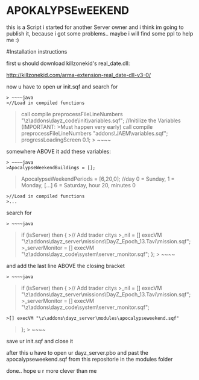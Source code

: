 APOKALYPSEwEEKEND
=================


this is a Script i started for another Server owner and i think im going to publish it, because i got some problems.. maybe i will find some ppl to help me :)


#Installation instructions

first u should download killzonekid's real_date.dll:

http://killzonekid.com/arma-extension-real_date-dll-v3-0/

now u have to open ur init.sqf and search for

	> ~~~~java
	>//Load in compiled functions
  >call compile preprocessFileLineNumbers "\z\addons\dayz_code\init\variables.sqf";				//Initilize the Variables (IMPORTANT:   >Must happen very early)
  >call compile preprocessFileLineNumbers "addons\JAEM\variables.sqf";
  >progressLoadingScreen 0.1;
	> ~~~~

somewhere ABOVE it add these variables:

	> ~~~~java
	>ApocalypseWeekendBuildings = [];
  >ApocalypseWeekendPeriods = [6,20,0]; //day 0 = Sunday, 1 = Monday, [...] 6 = Saturday, hour 20, minutes 0
>
	>//Load in compiled functions
	>...

search for

	> ~~~~java
  >if (isServer) then {
    >// Add trader citys
    >_nil = [] execVM "\z\addons\dayz_server\missions\DayZ_Epoch_13.Tavi\mission.sqf";
    >_serverMonitor = [] execVM "\z\addons\dayz_code\system\server_monitor.sqf";
  >};
	> ~~~~

and add the last line ABOVE the closing bracket

	> ~~~~java
  >if (isServer) then {
    >// Add trader citys
    >_nil = [] execVM "\z\addons\dayz_server\missions\DayZ_Epoch_13.Tavi\mission.sqf";
    >_serverMonitor = [] execVM "\z\addons\dayz_code\system\server_monitor.sqf";
>
    >[] execVM "\z\addons\dayz_server\modules\apocalypseweekend.sqf"
  >};
	> ~~~~

save ur init.sqf and close it

after this u have to open ur dayz_server.pbo and past the apocalypseweekend.sqf from this repositorie in the modules folder


done.. hope u r more clever than me
